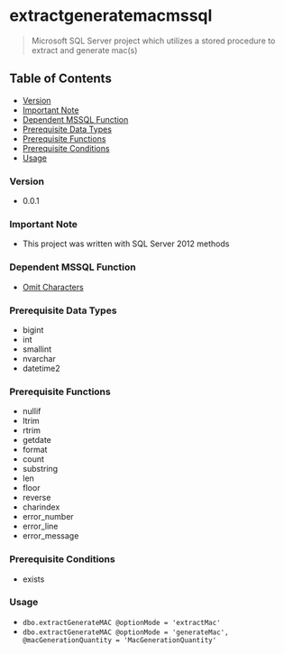 # extractgeneratemacmssql
> Microsoft SQL Server project which utilizes a stored procedure to extract and generate mac(s)

## Table of Contents
* [Version](#version)
* [Important Note](#important-note)
* [Dependent MSSQL Function](#dependent-mssql-function)
* [Prerequisite Data Types](#prerequisite-data-types)
* [Prerequisite Functions](#prerequisite-functions)
* [Prerequisite Conditions](#prerequisite-conditions)
* [Usage](#usage)

### Version
* 0.0.1

### **Important Note**
* This project was written with SQL Server 2012 methods

### Dependent MSSQL Function
* [Omit Characters](https://github.com/Cuates/omitcharactersmssql)

### Prerequisite Data Types
* bigint
* int
* smallint
* nvarchar
* datetime2

### Prerequisite Functions
* nullif
* ltrim
* rtrim
* getdate
* format
* count
* substring
* len
* floor
* reverse
* charindex
* error_number
* error_line
* error_message

### Prerequisite Conditions
* exists

### Usage
* `dbo.extractGenerateMAC @optionMode = 'extractMac'`
* `dbo.extractGenerateMAC @optionMode = 'generateMac', @macGenerationQuantity = 'MacGenerationQuantity'`
